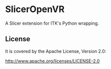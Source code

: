 SlicerOpenVR
============

A Slicer extension for ITK's Python wrapping.

License
-------

It is covered by the Apache License, Version 2.0:

http://www.apache.org/licenses/LICENSE-2.0

